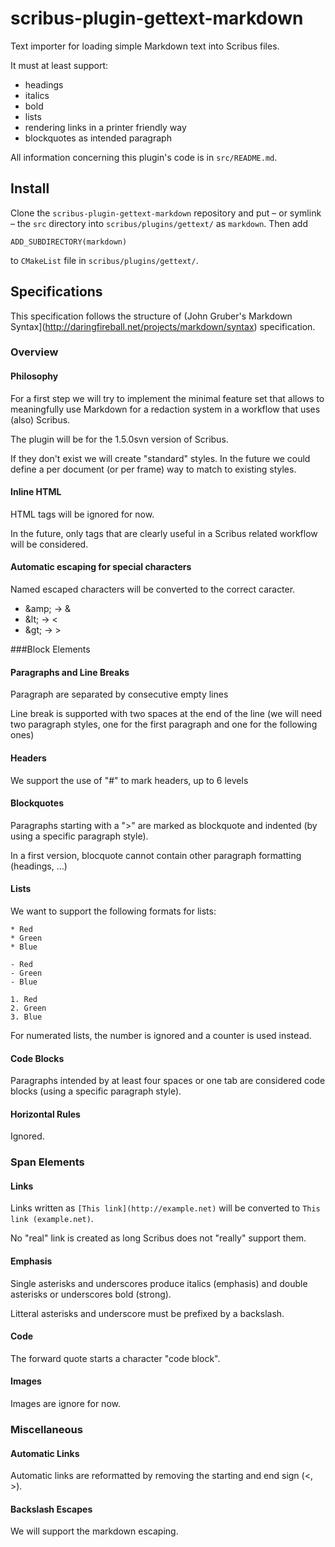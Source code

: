 # scribus-plugin-gettext-markdown

Text importer for loading simple Markdown text into Scribus files.

It must at least support:
- headings
- italics
- bold
- lists
- rendering links in a printer friendly way
- blockquotes as intended paragraph

All information concerning this plugin's code is in `src/README.md`.

## Install

Clone the `scribus-plugin-gettext-markdown` repository and put – or symlink – the `src` directory into `scribus/plugins/gettext/` as `markdown`. Then add 

    ADD_SUBDIRECTORY(markdown)

to `CMakeList` file in `scribus/plugins/gettext/`.

## Specifications

This specification follows the structure of (John Gruber's Markdown Syntax](http://daringfireball.net/projects/markdown/syntax) specification.

### Overview

#### Philosophy

For a first step we will try to implement the minimal feature set that allows to meaningfully use Markdown for a redaction system in a workflow that uses (also) Scribus.

The plugin will be for the 1.5.0svn version of Scribus.

If they don't exist we will create "standard" styles. In the future we could define a per document (or per frame) way to match to existing styles.

#### Inline HTML

HTML tags will be ignored for now.

In the future, only tags that are clearly useful in a Scribus related workflow will be considered.

#### Automatic escaping for special characters

Named escaped characters will be converted to the correct caracter.

- &amp;amp; → &amp;
- &amp;lt; → &lt;
- &amp;gt; → &gt;

###Block Elements

#### Paragraphs and Line Breaks

Paragraph are separated by consecutive empty lines

Line break is supported with two spaces at the end of the line (we will need two paragraph styles, one for the first paragraph and one for the following ones)

#### Headers

We support the use of "#" to mark headers, up to 6 levels

#### Blockquotes

Paragraphs starting with a "&gt;" are marked as blockquote and indented (by using a specific paragraph style).

In a first version, blocquote cannot contain other paragraph formatting (headings, ...)

#### Lists

We want to support the following formats for lists:

    * Red
    * Green
    * Blue
    
    - Red
    - Green
    - Blue

    1. Red
    2. Green
    3. Blue

For numerated lists, the number is ignored and a counter is used instead.

#### Code Blocks

Paragraphs intended by at least four spaces or one tab are considered code blocks (using a specific paragraph style).

#### Horizontal Rules

Ignored.

### Span Elements

#### Links

Links written as `[This link](http://example.net)` will be converted to `This link (example.net)`.

No "real" link is created as long Scribus does not "really" support them.

#### Emphasis

Single asterisks and underscores produce italics (emphasis) and double asterisks or underscores bold (strong).

Litteral asterisks and underscore must be prefixed by a backslash.

#### Code

The forward quote starts a character "code block".

#### Images

Images are ignore for now.

### Miscellaneous

#### Automatic Links

Automatic links are reformatted by removing the starting and end sign (&lt;, &gt;).

#### Backslash Escapes

We will support the markdown escaping.

